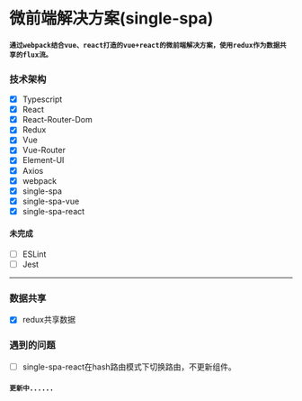 # 微前端解决方案(single-spa)

#### ```通过webpack结合vue、react打造的vue+react的微前端解决方案，使用redux作为数据共享的flux流。```

### 技术架构

* [x] Typescript
* [x] React
* [x] React-Router-Dom
* [x] Redux
* [x] Vue
* [x] Vue-Router
* [x] Element-UI
* [x] Axios
* [x] webpack
* [x] single-spa
* [x] single-spa-vue
* [x] single-spa-react

#### 未完成

* [ ] ESLint
* [ ] Jest

***

### 数据共享

* [x] redux共享数据


### 遇到的问题

* [ ] single-spa-react在hash路由模式下切换路由，不更新组件。


####  ```更新中......```